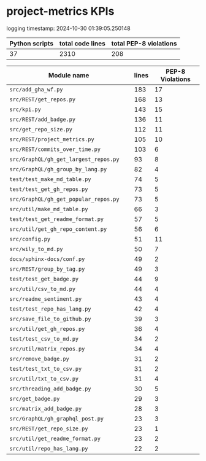 # project-metrics KPIs

logging timestamp:
2024-10-30 01:39:05.250148

| Python scripts | total code lines | total PEP-8 violations |
| --- | --- | --- |
| 37| 2310 | 208 |

| Module name | lines | PEP-8 Violations |
| --- | --- | --- |
| `src/add_gha_wf.py                       ` |        183 |                   17 |
| `src/REST/get_repos.py                   ` |        168 |                   13 |
| `src/kpi.py                              ` |        143 |                   15 |
| `src/REST/add_badge.py                   ` |        136 |                   11 |
| `src/get_repo_size.py                    ` |        112 |                   11 |
| `src/REST/project_metrics.py             ` |        105 |                   10 |
| `src/REST/commits_over_time.py           ` |        103 |                    6 |
| `src/GraphQL/gh_get_largest_repos.py     ` |         93 |                    8 |
| `src/GraphQL/gh_group_by_lang.py         ` |         82 |                    4 |
| `test/test_make_md_table.py              ` |         74 |                    5 |
| `test/test_get_gh_repos.py               ` |         73 |                    5 |
| `src/GraphQL/gh_get_popular_repos.py     ` |         73 |                    5 |
| `src/util/make_md_table.py               ` |         66 |                    3 |
| `test/test_get_readme_format.py          ` |         57 |                    5 |
| `src/util/get_gh_repo_content.py         ` |         56 |                    6 |
| `src/config.py                           ` |         51 |                   11 |
| `src/wily_to_md.py                       ` |         50 |                    7 |
| `docs/sphinx-docs/conf.py                ` |         49 |                    2 |
| `src/REST/group_by_tag.py                ` |         49 |                    3 |
| `test/test_get_badge.py                  ` |         44 |                    9 |
| `src/util/csv_to_md.py                   ` |         44 |                    4 |
| `src/readme_sentiment.py                 ` |         43 |                    4 |
| `test/test_repo_has_lang.py              ` |         42 |                    4 |
| `src/save_file_to_github.py              ` |         39 |                    3 |
| `src/util/get_gh_repos.py                ` |         36 |                    4 |
| `test/test_csv_to_md.py                  ` |         34 |                    2 |
| `src/util/matrix_repos.py                ` |         34 |                    4 |
| `src/remove_badge.py                     ` |         31 |                    2 |
| `test/test_txt_to_csv.py                 ` |         31 |                    2 |
| `src/util/txt_to_csv.py                  ` |         31 |                    4 |
| `src/threading_add_badge.py              ` |         30 |                    5 |
| `src/get_badge.py                        ` |         29 |                    3 |
| `src/matrix_add_badge.py                 ` |         28 |                    3 |
| `src/GraphQL/gh_graphql_post.py          ` |         23 |                    3 |
| `src/REST/get_repo_size.py               ` |         23 |                    1 |
| `src/util/get_readme_format.py           ` |         23 |                    2 |
| `src/util/repo_has_lang.py               ` |         22 |                    2 |
